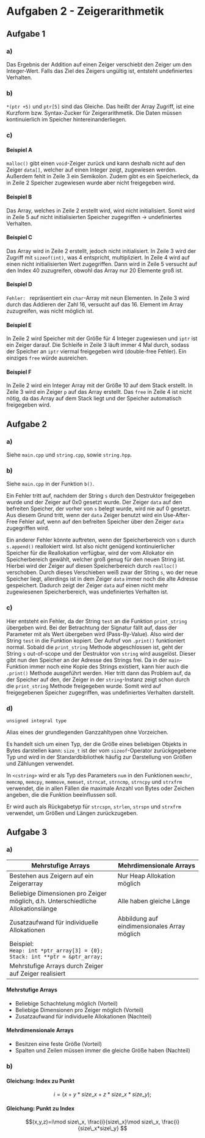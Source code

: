 # Aufgaben 2 - Zeigerarithmetik

## Aufgabe 1

### a)

Das Ergebnis der Addition auf einen Zeiger verschiebt den Zeiger um den Integer-Wert. Falls das Ziel des Zeigers ungültig ist, entsteht undefiniertes Verhalten.

### b)

`*(ptr +5)` und `ptr[5]` sind das Gleiche. Das heißt der Array Zugriff, ist eine Kurzform bzw. Syntax-Zucker für Zeigerarithmetik. Die Daten müssen kontinuierlich im Speicher hintereinanderliegen.

### c)

#### Beispiel A

`malloc()` gibt einen `void`-Zeiger zurück und kann deshalb nicht auf den Zeiger `data[]`, welcher auf einen Integer zeigt, zugewiesen werden. Außerdem fehlt in Zeile 3 ein Semikolon. Zudem gibt es ein Speicherleck, da in Zeile 2 Speicher zugewiesen wurde aber nicht freigegeben wird.

#### Beispiel B

Das Array, welches in Zeile 2 erstellt wird, wird nicht initialisiert. Somit wird in Zeile 5 auf nicht initialisierten Speicher zugegriffen → undefiniertes Verhalten.

#### Beispiel C

Das Array wird in Zeile 2 erstellt, jedoch nicht initialisiert. In Zeile 3 wird der Zugriff mit `sizeof(int)`, was 4 entspricht, multipliziert. In Zeile 4 wird auf einen nicht initialisierten Wert zugegriffen. Dann wird in Zeile 5 versucht auf den Index 40 zuzugreifen, obwohl das Array nur 20 Elemente groß ist.

#### Beispiel D

`Fehler: ` repräsentiert ein `char`-Array mit neun Elementen. In Zeile 3 wird durch das Addieren der Zahl 16, versucht auf das 16. Element im Array zuzugreifen, was nicht möglich ist.

#### Beispiel E

In Zeile 2 wird Speicher mit der Größe für 4 Integer zugewiesen und `iptr` ist ein Zeiger darauf. Die Schleife in Zeile 3 läuft immer 4 Mal durch, sodass der Speicher an `iptr` viermal freigegeben wird (double-free Fehler). Ein einziges `free` würde ausreichen.

#### Beispiel F

In Zeile 2 wird ein Integer Array mit der Größe 10 auf dem Stack erstellt. In Zeile 3 wird ein Zeiger `p` auf das Array erstellt. Das `free` in Zeile 4 ist nicht nötig, da das Array auf dem Stack liegt und der Speicher automatisch freigegeben wird.

## Aufgabe 2

### a)

Siehe `main.cpp` und `string.cpp`, sowie `string.hpp`.

### b)

Siehe `main.cpp` in der Funktion `b()`.

Ein Fehler tritt auf, nachdem der String `s` durch den Destruktor freigegeben wurde und der Zeiger auf 0x0 gesetzt wurde. Der Zeiger `data` auf den befreiten Speicher, der vorher von `s` belegt wurde, wird nie auf 0 gesetzt. Aus diesem Grund tritt, wenn der `data` Zeiger benutzt wird ein Use-After-Free Fehler auf, wenn auf den befreiten Speicher über den Zeiger `data` zugegriffen wird.

Ein anderer Fehler könnte auftreten, wenn der Speicherbereich von `s` durch `s.append()` reallokiert wird. Ist also nicht genügend kontinuierlicher Speicher für die Reallokation verfügbar, wird der vom Allokator ein Speicherbereich gewählt, welcher groß genug für den neuen String ist. Hierbei wird der Zeiger auf diesen Speicherbereich durch `realloc()` verschoben. Durch dieses Verschieben weiß zwar der String `s`, wo der neue Speicher liegt, allerdings ist in dem Zeiger `data` immer noch die alte Adresse gespeichert. Dadurch zeigt der Zeiger `data` auf einen nicht mehr zugewiesenen Speicherbereich, was undefiniertes Verhalten ist.

### c)

Hier entsteht ein Fehler, da der String `test` an die Funktion `print_string` übergeben wird. Bei der Betrachtung der Signatur fällt auf, dass der Parameter mit als Wert übergeben wird (Pass-By-Value). Also wird der String `test` in die Funktion kopiert. Der Aufruf von `.print()` funktioniert normal. Sobald die `print_string` Methode abgeschlossen ist, geht der String `s` out-of-scope und der Destruktor von `string` wird ausgelöst. Dieser gibt nun den Speicher an der Adresse des Strings frei. Da in der `main`-Funktion immer noch eine Kopie des Strings existiert, kann hier auch die `.print()` Methode ausgeführt werden. Hier tritt dann das Problem auf, da der Speicher auf den, der Zeiger in der `string`-Instanz zeigt schon durch die `print_string` Methode freigegeben wurde. Somit wird auf freigegebenen Speicher zugegriffen, was undefiniertes Verhalten darstellt.

### d)

`unsigned integral type`

Alias eines der grundlegenden Ganzzahltypen ohne Vorzeichen.

Es handelt sich um einen Typ, der die Größe eines beliebigen Objekts in Bytes darstellen kann: `size_t` ist der vom `sizeof`-Operator zurückgegebene Typ und wird in der Standardbibliothek häufig zur Darstellung von Größen und Zählungen verwendet.

In `<cstring>` wird er als Typ des Parameters `num` in den Funktionen `memchr`, `memcmp`, `memcpy`, `memmove`, `memset`, `strncat`, `strncmp`, `strncpy` und `strxfrm` verwendet, die in allen Fällen die maximale Anzahl von Bytes oder Zeichen angeben, die die Funktion beeinflussen soll.

Er wird auch als Rückgabetyp für `strcspn`, `strlen`, `strspn` und `strxfrm` verwendet, um Größen und Längen zurückzugeben.

## Aufgabe 3

### a)

| Mehrstufige Arrays                                                                      | Mehrdimensionale Arrays                      |
| --------------------------------------------------------------------------------------- | -------------------------------------------- |
| Bestehen aus Zeigern auf ein Zeigerarray                                                | Nur Heap Allokation möglich                  |
| Beliebige Dimensionen pro Zeiger möglich, d.h. Unterschiedliche Allokationslänge        | Alle haben gleiche Länge                     |
| Zusatzaufwand für individuelle Allokationen                                             | Abbildung auf eindimensionales Array möglich |
| Beispiel: <br />`Heap: int *ptr_array[3] = {0};` <br />`Stack: int **ptr = &ptr_array;` |                                              |
| Mehrstufige Arrays durch Zeiger auf Zeiger realisiert                                   |                                              |

#### Mehrstufige Arrays

- Beliebige Schachtelung möglich (Vorteil)
- Beliebige Dimensionen pro Zeiger möglich (Vorteil)
- Zusatzaufwand für individuelle Allokationen (Nachteil)

#### Mehrdimensionale Arrays

- Besitzen eine feste Größe (Vorteil)
- Spalten und Zeilen müssen immer die gleiche Größe haben (Nachteil)

### b)

#### Gleichung: Index zu Punkt

$$i = (x + y *size\_x + z* size\_x * size\_y); $$

#### Gleichung: Punkt zu Index

$$(x,y,z)=i\mod  size\_x, \frac{i}{size\_x}\mod size\_x, \frac{i}{size\_x*size\_y} $$
